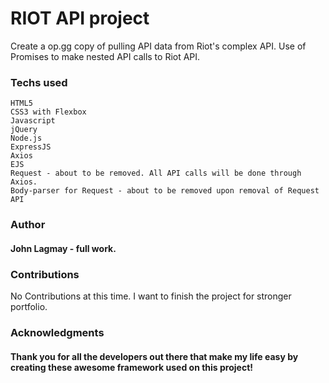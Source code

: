 # RIOT API project
Create a op.gg copy of pulling API data from Riot's complex API. Use of Promises to make nested API calls to Riot API.

### Techs used
```
HTML5
CSS3 with Flexbox
Javascript
jQuery
Node.js
ExpressJS
Axios
EJS
Request - about to be removed. All API calls will be done through Axios.
Body-parser for Request - about to be removed upon removal of Request API
```

### Author
#### John Lagmay - full work.

### Contributions
No Contributions at this time. I want to finish the project for stronger portfolio.

### Acknowledgments
#### Thank you for all the developers out there that make my life easy by creating these awesome framework used on this project!
